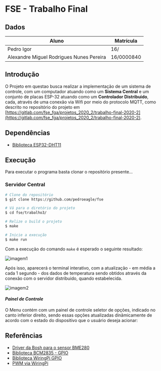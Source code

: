 # FSE - Trabalho Final

## Dados

| Aluno | Matrícula |
| --- | --- |
| Pedro Igor | 16/ |
| Alexandre Miguel Rodrigues Nunes Pereira | 16/0000840 |

## Introdução

O Projeto em questao busca realizar a implementação de um sistema de controle, com um computador atuando como um **Sistema Central** e um conjunto de placas ESP-32 atuando como um **Controlador Distribuido**, cada, através de uma conexão  via Wifi por meio do protocolo MQTT, como descrito no repositório do projeto em [https://gitlab.com/fse_fga/projetos_2020_2/trabalho-final-2020-2](https://gitlab.com/fse_fga/projetos_2020_2/trabalho-final-2020-2).

## Dependências

* [Biblioteca ESP32-DHT11](https://github.com/0nism/esp32-DHT11)

## Execução

Para executar o programa basta clonar o repositório presente...

### Servidor Central

``` bash
# Clone do repositório
$ git clone https://github.com/pedroeagle/fse

# Vá para o diretório do projeto
$ cd fse/trabalho3/

# Relize o build o projeto
$ make

# Inicie a execução
$ make run
```

Com a execução do comando ```make``` é esperado o seguinte resultado:

![imagem1](./images/make_serv_central.png)

Após isso, aparecerá o terminal interativo, com a atualização - em média a cada 1 segundo - dos dados de temperatura sendo obtidos através da conexão com o servidor distribuido, quando estabelecida.

![imagem2](./images/estado_inicial_central.png)


#### ***Painel de Controle***

O Menu contém com um painel de controle seletor de opções, indicado no canto inferior direito, sendo essas opções atualizadas dinâmicamente de acordo com o estado do dispositivo que o usuário deseja acionar:


## Referências

- [Driver da Bosh para o sensor BME280](https://github.com/BoschSensortec/BME280_driver)  
- [Biblioteca BCM2835 - GPIO](http://www.airspayce.com/mikem/bcm2835/)    
- [Biblioteca WiringPi GPIO](http://wiringpi.com)  
- [PWM via WiringPi](https://www.electronicwings.com/raspberry-pi/raspberry-pi-pwm-generation-using-python-and-c)